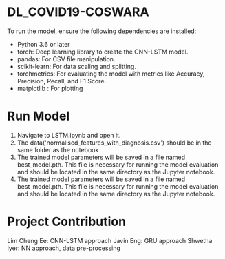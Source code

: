 # DL_COVID19-COSWARA

To run the model, ensure the following dependencies are installed:

* Python 3.6 or later
* torch: Deep learning library to create the CNN-LSTM model.
* pandas: For CSV file manipulation.
* scikit-learn: For data scaling and splitting.
* torchmetrics: For evaluating the model with metrics like Accuracy, Precision, Recall, and F1 Score.
* matplotlib : For plotting 

# Run Model
1. Navigate to LSTM.ipynb and open it.
2. The data('normalised_features_with_diagnosis.csv') should be in the same folder as the notebook
3. The trained model parameters will be saved in a file named best_model.pth. This file is necessary for running the model evaluation and should be located in the same directory as the Jupyter notebook.
4. The trained model parameters will be saved in a file named best_model.pth. This file is necessary for running the model evaluation and should be located in the same directory as the Jupyter notebook.

# Project Contribution
Lim Cheng Ee: CNN-LSTM approach
Javin Eng: GRU approach
Shwetha Iyer: NN approach, data pre-processing
